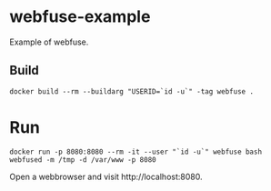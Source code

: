 # webfuse-example
Example of webfuse.

## Build

    docker build --rm --buildarg "USERID=`id -u`" -tag webfuse .

# Run

    docker run -p 8080:8080 --rm -it --user "`id -u`" webfuse bash
    webfused -m /tmp -d /var/www -p 8080

Open a webbrowser and visit http://localhost:8080.